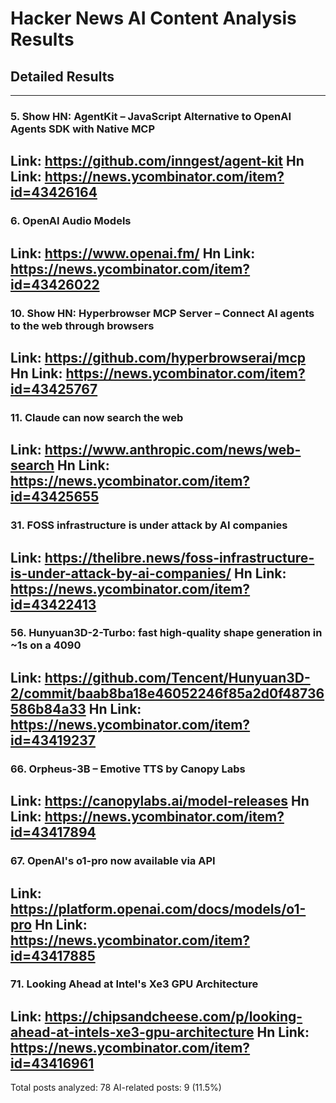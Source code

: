 # Hacker News AI Content Analysis Results

## Detailed Results

------
### 5. Show HN: AgentKit – JavaScript Alternative to OpenAI Agents SDK with Native MCP
Link: https://github.com/inngest/agent-kit
Hn Link: https://news.ycombinator.com/item?id=43426164
------
### 6. OpenAI Audio Models
Link: https://www.openai.fm/
Hn Link: https://news.ycombinator.com/item?id=43426022
------
### 10. Show HN: Hyperbrowser MCP Server – Connect AI agents to the web through browsers
Link: https://github.com/hyperbrowserai/mcp
Hn Link: https://news.ycombinator.com/item?id=43425767
------
### 11. Claude can now search the web
Link: https://www.anthropic.com/news/web-search
Hn Link: https://news.ycombinator.com/item?id=43425655
------
### 31. FOSS infrastructure is under attack by AI companies
Link: https://thelibre.news/foss-infrastructure-is-under-attack-by-ai-companies/
Hn Link: https://news.ycombinator.com/item?id=43422413
------
### 56. Hunyuan3D-2-Turbo: fast high-quality shape generation in ~1s on a 4090
Link: https://github.com/Tencent/Hunyuan3D-2/commit/baab8ba18e46052246f85a2d0f48736586b84a33
Hn Link: https://news.ycombinator.com/item?id=43419237
------
### 66. Orpheus-3B – Emotive TTS by Canopy Labs
Link: https://canopylabs.ai/model-releases
Hn Link: https://news.ycombinator.com/item?id=43417894
------
### 67. OpenAI's o1-pro now available via API
Link: https://platform.openai.com/docs/models/o1-pro
Hn Link: https://news.ycombinator.com/item?id=43417885
------
### 71. Looking Ahead at Intel's Xe3 GPU Architecture
Link: https://chipsandcheese.com/p/looking-ahead-at-intels-xe3-gpu-architecture
Hn Link: https://news.ycombinator.com/item?id=43416961
------
Total posts analyzed: 78
AI-related posts: 9 (11.5%)

